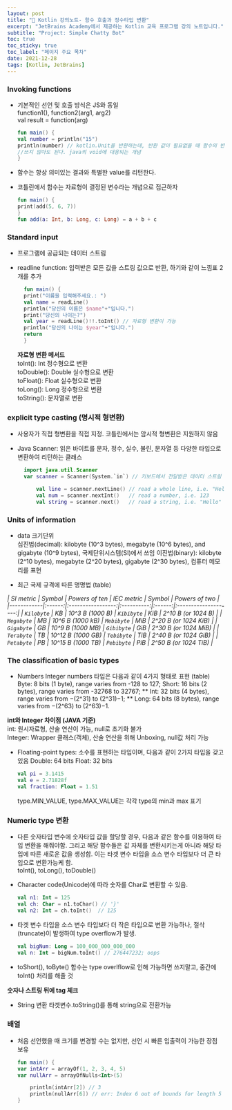 ```yaml
---
layout: post
title: "📅 Kotlin 강의노트- 함수 호출과 정수타입 변환"
excerpt: "JetBrains Academy에서 제공하는 Kotlin 교육 프로그램 강의 노트입니다."
subtitle: "Project: Simple Chatty Bot"
toc: true
toc_sticky: true
toc_label: "페이지 주요 목차"
date: 2021-12-28
tags: [Kotlin, JetBrains]
---
```


### Invoking functions

- 기본적인 선언 및 호출 방식은 JS와 동일  
  function1(), function2(arg1, arg2)  
  val result = function(arg)

  ```kotlin
  fun main() {  
  val number = println("15")
  println(number) // kotlin.Unit을 반환하는데, 반환 값이 필요없을 때 함수의 반환 타입으로 Unit을 사용함. 함수끝에 return을
  //쓰지 않아도 된다. java의 void에 대응되는 개념
  }
  ```

- 함수는 항상 의미있는 결과와 특별한 value를 리턴한다.
- 코틀린에서 함수는 자료형이 결정된 변수라는 개념으로 접근하자

  ```kotlin
  fun main() {
  print(add(5, 6, 7))
  }
  fun add(a: Int, b: Long, c: Long) = a + b + c
  ```
### Standard input

- 프로그램에 공급되는 데이터 스트림
- readline function: 입력받은 모든 값을 스트링 값으로 반환, 하기와 같이 느낌표 2개를 추가
  
    ```kotlin
      fun main() {
      print("이름을 입력해주세요.: ")
      val name = readLine()
      println("당신의 이름은 $name"+"입니다.")
      print("당신의 나이는?")
      val year = readLine()!!.toInt() // 자료형 변환이 가능
      println("당신의 나이는 $year"+"입니다.")
      return
      }
    ```  

  **자료형 변환 메서드**  
  toInt(): Int 정수형으로 변환  
  toDouble(): Double 실수형으로 변환  
  toFloat(): Float 실수형으로 변환  
  toLong(): Long 정수형으로 변환  
  toString(): 문자열로 변환

### explicit type casting (명시적 형변환)

- 사용자가 직접 형변환을 직접 지정. 코틀린에서는 암시적 형변환은 지원하지 않음

- Java Scanner: 읽은 바이트를 문자, 정수, 실수, 불린, 문자열 등 다양한 타입으로 변환하여 리턴하는 클래스
  
    ```kotlin
      import java.util.Scanner
      var scanner = Scanner(System.`in`) // 키보드에서 전달받은 데이터 스트림
    
          val line = scanner.nextLine() // read a whole line, i.e. "Hello, Kotlin"ㅇ
          val num = scanner.nextInt()   // read a number, i.e. 123
          val string = scanner.next()   // read a string, i.e. "Hello"
    ```
    
### Units of information

- data 크기단위  
  십진법(decimal): kilobyte (10^3 bytes), megabyte (10^6 bytes), and gigabyte (10^9 bytes), 국제단위시스템(SI)에서 쓰임
  이진법(binary): kilobyte (2^10 bytes), megabyte (2^20 bytes), gigabyte (2^30 bytes), 컴퓨터 메모리를 표현  
    
  
- 최근 국제 규격에 따른 명명법 (table)

_| SI metric  | Symbol |   Powers of ten   | IEC metric | Symbol |    Powers of two     | 
|------------|:------:|:-----------------:|:----------:|:------:|:--------------------:|
| `Kilobyte` |   KB   |  10^3 B (1000 B)  | `Kibibyte` |  KiB   |  2^10 B (or 1024 B)  |
| `Megabyte` |   MB   | 10^6 B (1000 kB)  | `Mebibyte` |  MiB   | 2^20 B (or 1024 KiB) | 
| `Gigabyte` |   GB   | 10^9 B (1000 MB)  | `Gibibyte` |  GiB   | 2^30 B (or 1024 MiB) | 
| `Terabyte` |   TB   | 10^12 B (1000 GB) | `Tebibyte` |  TiB   | 2^40 B (or 1024 GiB) | 
| `Petabyte` |   PB   | 10^15 B (1000 TB) | `Pebibyte` |  PiB   | 2^50 B (or 1024 TiB) |_ 


### The classification of basic types

- Numbers
  Integer numbers 타입은 다음과 같이 4가지 형태로 표현 (table)
  Byte: 8 bits (1 byte), range varies from -128 to 127;
  Short: 16 bits (2 bytes), range varies from -32768 to 32767;
  ** Int: 32 bits (4 bytes), range varies from −(2^31) to (2^31)−1; **
  Long: 64 bits (8 bytes), range varies from −(2^63) to (2^63)−1.

**int와 Integer 차이점 (JAVA 기준)**  
  int: 원시자료형, 산술 연산이 가능, null로 초기화 불가  
  Integer: Wrapper 클래스(객체), 산술 연산을 위해 Unboxing, null값 처리 가능
  
- Floating-point types: 소수를 표현하는 타입이며, 다음과 같이 2가지 타입을 갖고 있음
  Double: 64 bits
  Float: 32 bits
  
    ```kotlin
    val pi = 3.1415
    val e = 2.71828f
    val fraction: Float = 1.51
    ```

  type.MIN_VALUE, type.MAX_VALUE는 각각 type의 min과 max 표기

### Numeric type 변환

- 다른 숫자타입 변수에 숫자타입 값을 할당할 경우, 다음과 같은 함수를 이용하여 타입 변환을 해줘야함. 그리고 해당 함수들은
  값 자체를 변환시키는게 아니라 해당 타입에 따른 새로운 값을 생성함. 이는 타겟 변수 타입을 소스 변수 타입보다 더 큰 타입으로
  변환가능케 함.  
  toInt(), toLong(), toDouble()  


- Character code(Unicode)에 따라 숫자를 Char로 변환할 수 있음.
  
  ```kotlin
  val n1: Int = 125
  val ch: Char = n1.toChar() // '}'
  val n2: Int = ch.toInt()  // 125
  ```

- 타겟 변수 타입을 소스 변수 타입보다 더 작은 타입으로 변환 가능하나, 절삭(truncate)이 발생하여 
  type overflow가 발생.
    ```kotlin  
    val bigNum: Long = 100_000_000_000_000
    val n: Int = bigNum.toInt() // 276447232; oops
    ```
- toShort(), toByte() 함수는 type overlflow로 인해 가능하면 쓰지말고, 중간에 toInt() 처리를 해줄 것

**숫자나 스트링 뒤에 tag 체크**

- String 변환
  타겟변수.toString()를 통해 string으로 전환가능

### 배열

- 처음 선언했을 때 크기를 변경할 수는 없지만, 선언 시 빠른 입출력이 가능한 장점 보유

  ```kotlin
  fun main() {
  var intArr = arrayOf(1, 2, 3, 4, 5)
  var nullArr = arrayOfNulls<Int>(5)
  
      println(intArr[2]) // 3
      println(nullArr[6]) // err: Index 6 out of bounds for length 5
  }
  ```